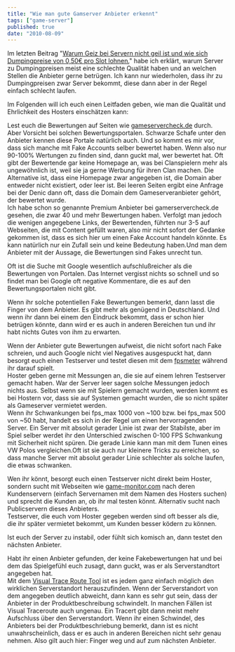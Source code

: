 ```yaml
---
title: "Wie man gute Gamserver Anbieter erkennt"
tags: ["game-server"]
published: true
date: "2010-08-09"
---
```


Im letzten Beitrag "[Warum Geiz bei Servern nicht geil ist und wie sich Dumpingpreise von 0,50€ pro Slot lohnen.](/warum-geiz-bei-servern-nicht-geil-ist-und-wie-sich-dumpingpreise-von-050e-pro-slot-lohnen/)" habe ich erklärt, warum Server zu Dumpingpreisen meist eine schlechte Qualität haben und an welchen Stellen die Anbieter gerne betrügen. Ich kann nur wiederholen, dass ihr zu Dumpingpreisen zwar Server bekommt, diese dann aber in der Regel einfach schlecht laufen.

Im Folgenden will ich euch einen Leitfaden geben, wie man die Qualität und Ehrlichkeit des Hosters einschätzen kann:

Lest euch die Bewertungen auf Seiten wie [gameservercheck.de](http://gameservercheck.de) durch.  
Aber Vorsicht bei solchen Bewertungsportalen. Schwarze Schafe unter den Anbieter kennen diese Portale natürlich auch. Und so kommt es mir vor, dass sich manche mit Fake Accounts selber bewertet haben. Wenn also nur 90-100% Wertungen zu finden sind, dann guckt mal, wer bewertet hat. Oft gibt der Bewertende gar keine Homepage an, was bei Clanspielern mehr als ungewöhnlich ist, weil sie ja gerne Werbung für ihren Clan machen. Die Alternative ist, dass eine Homepage zwar angegeben ist, die Domain aber entweder nicht existiert, oder leer ist. Bei leeren Seiten ergibt eine Anfrage bei der Denic dann oft, dass die Domain dem Gameserveranbieter gehört, der bewertet wurde.  
Ich habe schon so genannte Premium Anbieter bei gamerservercheck.de gesehen, die zwar 40 und mehr Bewertungen haben. Verfolgt man jedoch die wenigen angegebene Links, der Bewertenden, führten nur 3-5 auf Webseiten, die mit Content gefüllt waren, also mir nicht sofort der Gedanke gekommen ist, dass es sich hier um einen Fake Account handeln könnte. Es kann natürlich nur ein Zufall sein und keine Bedeutung haben.Und man dem Anbieter mit der Aussage, die Bewertungen sind Fakes unrecht tun.

Oft ist die Suche mit Google wesentlich aufschlußreicher als die Bewertungen von Portalen. Das Internet vergisst nichts so schnell und so findet man bei Google oft negative Kommentare, die es auf den Bewertungsportalen nicht gibt.

Wenn ihr solche potentiellen Fake Bewertungen bemerkt, dann lasst die Finger von dem Anbieter. Es gibt mehr als genügend in Deutschland. Und wenn ihr dann bei einem den Eindruck bekommt, dass er schon hier betrügen könnte, dann wird er es auch in anderen Bereichen tun und ihr habt nichts Gutes von ihm zu erwarten.

Wenn der Anbieter gute Bewertungen aufweist, die nicht sofort nach Fake schreien, und auch Google nicht viel Negatives ausgespuckt hat, dann besorgt euch einen Testserver und testet diesen mit dem [fpsmeter](http://www.fpsmeter.org) während ihr darauf spielt.  
Hoster geben gerne mit Messungen an, die sie auf einem lehren Testserver gemacht haben. War der Server leer sagen solche Messungen jedoch nichts aus. Selbst wenn sie mit Spielern gemacht wurden, werden kommt es bei Hostern vor, dass sie auf Systemen gemacht wurden, die so nicht später als Gameserver vermietet werden.  
Wenn ihr Schwankungen bei fps_max 1000 von ~100 bzw. bei fps_max 500 von ~50 habt, handelt es sich in der Regel um einen hervorragenden Server. Ein Server mit absolut gerader Linie ist zwar der Stabilste, aber im Spiel selber werdet ihr den Unterschied zwischen 0-100 FPS Schwankung mit Sicherheit nicht spüren. Die gerade Linie kann man mit dem Tunen eines VW Polos vergleichen.Oft ist sie auch nur kleinere Tricks zu erreichen, so dass manche Server mit absolut gerader Linie schlechter als solche laufen, die etwas schwanken.

Wen ihr könnt, besorgt euch einen Testserver nicht direkt beim Hoster, sondern sucht mit Webseiten wie [game-monitor.com](http://www.game-monitor.com) nach deren Kundenservern (einfach Servernamen mit dem Namen des Hosters suchen) und sprecht die Kunden an, ob ihr mal testen könnt. Alternativ sucht nach Publicservern dieses Anbieters.  
Testserver, die euch vom Hoster gegeben werden sind oft besser als die, die ihr später vermietet bekommt, um Kunden besser ködern zu können.

  
Ist euch der Server zu instabil, oder fühlt sich komisch an, dann testet den nächsten Anbieter.

Habt ihr einen Anbieter gefunden, der keine Fakebewertungen hat und bei dem das Spielgefühl euch zusagt, dann guckt, was er als Serverstandtort angegeben hat.  
Mit dem [Visual Trace Route Tool](http://www.yougetsignal.com/tools/visual-tracert/) ist es jedem ganz einfach möglich den wirklichen Serverstandort herauszufinden. Wenn der Serverstandort von dem angegeben deutlich abweicht, dann kann es sehr gut sein, dass der Anbieter in der Produktbeschreibung schwindelt. In manchen Fällen ist Visual Traceroute auch ungenau. Ein Tracert gibt dann meist mehr Aufschluss über den Serverstandort. Wenn ihr einen Schwindel, des Anbieters bei der Produktbeschriebung bemerkt, dann ist es nicht unwahrscheinlich, dass er es auch in anderen Bereichen nicht sehr genau nehmen. Also gilt auch hier: Finger weg und auf zum nächsten Anbieter.

